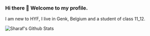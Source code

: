 ### Hi there 👋 Welcome to my profile.
I am new to HYF, I live in Genk, Belgium and a student of class 11_12.

![Sharaf's Github Stats](https://github-readme-stats.vercel.app/api?username=sharafcs50&show_icons=true&theme=tokyonight)


<!--
**sharafcs50/sharafcs50** is a ✨ _special_ ✨ repository because its `README.md` (this file) appears on your GitHub profile.

Here are some ideas to get you started:

- 🔭 I’m currently working on ...
- 🌱 I’m currently learning ...
- 👯 I’m looking to collaborate on ...
- 🤔 I’m looking for help with ...
- 💬 Ask me about ...
- 📫 How to reach me: ...
- 😄 Pronouns: ...
- ⚡ Fun fact: ...
-->

